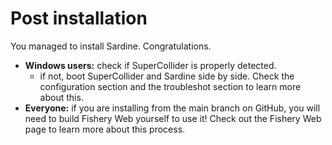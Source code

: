 # Post installation

You managed to install Sardine. Congratulations.

- **Windows users:** check if SuperCollider is properly detected.
  - if not, boot SuperCollider and Sardine side by side. Check the configuration 
    section and the troubleshot section to learn more about this.
- **Everyone:** if you are installing from the main branch on GitHub, you will need
  to build Fishery Web yourself to use it! Check out the Fishery Web page to learn more
  about this process.

